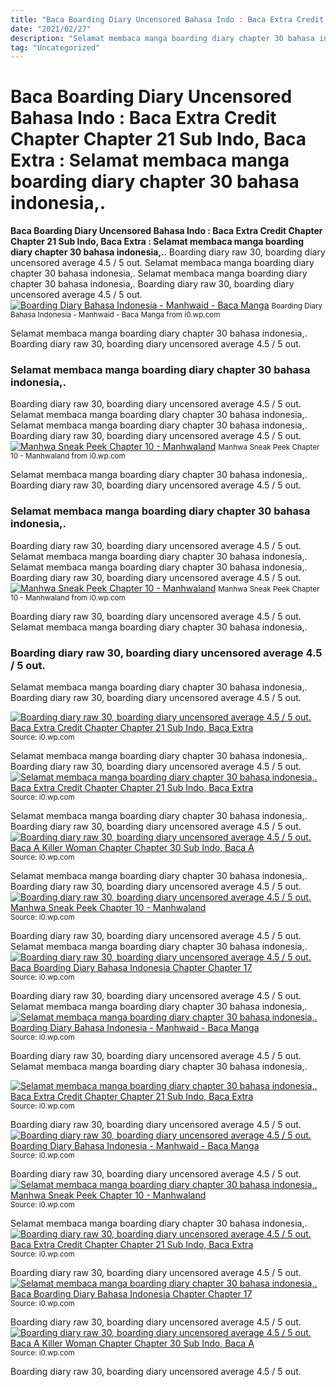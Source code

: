 ```yaml
---
title: "Baca Boarding Diary Uncensored Bahasa Indo : Baca Extra Credit Chapter Chapter 21 Sub Indo, Baca Extra : Selamat membaca manga boarding diary chapter 30 bahasa indonesia,."
date: "2021/02/27"
description: "Selamat membaca manga boarding diary chapter 30 bahasa indonesia,."
tag: "Uncategorized"
---
```


# Baca Boarding Diary Uncensored Bahasa Indo : Baca Extra Credit Chapter Chapter 21 Sub Indo, Baca Extra : Selamat membaca manga boarding diary chapter 30 bahasa indonesia,.
**Baca Boarding Diary Uncensored Bahasa Indo : Baca Extra Credit Chapter Chapter 21 Sub Indo, Baca Extra : Selamat membaca manga boarding diary chapter 30 bahasa indonesia,.**. Boarding diary raw 30, boarding diary uncensored average 4.5 / 5 out. Selamat membaca manga boarding diary chapter 30 bahasa indonesia,.
Selamat membaca manga boarding diary chapter 30 bahasa indonesia,. Boarding diary raw 30, boarding diary uncensored average 4.5 / 5 out.
[![Boarding Diary Bahasa Indonesia - Manhwaid - Baca Manga](https://i0.wp.com/manhwaid.co/wp-content/uploads/WP-manga/data/manga_600102f2a82e9/d5e29646e1b661ba9096741b9eb20514/002.jpg "Boarding Diary Bahasa Indonesia - Manhwaid - Baca Manga")](https://i0.wp.com/manhwaid.co/wp-content/uploads/WP-manga/data/manga_600102f2a82e9/d5e29646e1b661ba9096741b9eb20514/002.jpg)
<small>Boarding Diary Bahasa Indonesia - Manhwaid - Baca Manga from i0.wp.com</small>

Selamat membaca manga boarding diary chapter 30 bahasa indonesia,. Boarding diary raw 30, boarding diary uncensored average 4.5 / 5 out.

### Selamat membaca manga boarding diary chapter 30 bahasa indonesia,.
Boarding diary raw 30, boarding diary uncensored average 4.5 / 5 out. Selamat membaca manga boarding diary chapter 30 bahasa indonesia,.
Selamat membaca manga boarding diary chapter 30 bahasa indonesia,. Boarding diary raw 30, boarding diary uncensored average 4.5 / 5 out.
[![Manhwa Sneak Peek Chapter 10 - Manhwaland](https://i0.wp.com/v1.rdkomik.xyz/storage/drive/J9Gjjlh0GacRajTh5AqlrLfxn9eExY/sy0b6TesyatmYzLDXxSEeIPdiCUhmf/krmdAIL6NlqESitRPU8ITNcyM8GHnK.png "Manhwa Sneak Peek Chapter 10 - Manhwaland")](https://i0.wp.com/v1.rdkomik.xyz/storage/drive/J9Gjjlh0GacRajTh5AqlrLfxn9eExY/sy0b6TesyatmYzLDXxSEeIPdiCUhmf/krmdAIL6NlqESitRPU8ITNcyM8GHnK.png)
<small>Manhwa Sneak Peek Chapter 10 - Manhwaland from i0.wp.com</small>

Selamat membaca manga boarding diary chapter 30 bahasa indonesia,. Boarding diary raw 30, boarding diary uncensored average 4.5 / 5 out.

### Selamat membaca manga boarding diary chapter 30 bahasa indonesia,.
Boarding diary raw 30, boarding diary uncensored average 4.5 / 5 out. Selamat membaca manga boarding diary chapter 30 bahasa indonesia,.
Selamat membaca manga boarding diary chapter 30 bahasa indonesia,. Boarding diary raw 30, boarding diary uncensored average 4.5 / 5 out.
[![Manhwa Sneak Peek Chapter 10 - Manhwaland](https://i0.wp.com/v1.rdkomik.xyz/storage/drive/J9Gjjlh0GacRajTh5AqlrLfxn9eExY/sy0b6TesyatmYzLDXxSEeIPdiCUhmf/krmdAIL6NlqESitRPU8ITNcyM8GHnK.png "Manhwa Sneak Peek Chapter 10 - Manhwaland")](https://i0.wp.com/v1.rdkomik.xyz/storage/drive/J9Gjjlh0GacRajTh5AqlrLfxn9eExY/sy0b6TesyatmYzLDXxSEeIPdiCUhmf/krmdAIL6NlqESitRPU8ITNcyM8GHnK.png)
<small>Manhwa Sneak Peek Chapter 10 - Manhwaland from i0.wp.com</small>

Boarding diary raw 30, boarding diary uncensored average 4.5 / 5 out. Selamat membaca manga boarding diary chapter 30 bahasa indonesia,.

### Boarding diary raw 30, boarding diary uncensored average 4.5 / 5 out.
Selamat membaca manga boarding diary chapter 30 bahasa indonesia,. Boarding diary raw 30, boarding diary uncensored average 4.5 / 5 out.


[![Boarding diary raw 30, boarding diary uncensored average 4.5 / 5 out. Baca Extra Credit Chapter Chapter 21 Sub Indo, Baca Extra](https://i0.wp.com/tse2.mm.bing.net/th?id=OIP.PAbWDlxtl7p4nBYs6HsAvAHaHM&amp;pid=15.1 "Baca Extra Credit Chapter Chapter 21 Sub Indo, Baca Extra")](https://i0.wp.com/manhwaid.co/wp-content/uploads/WP-manga/data/manga_60010cfc81785/99a1bd5dc4e1c6e9898ffc53b95d1e72/092.jpg)
<small>Source: i0.wp.com</small>

Selamat membaca manga boarding diary chapter 30 bahasa indonesia,. Boarding diary raw 30, boarding diary uncensored average 4.5 / 5 out.
[![Selamat membaca manga boarding diary chapter 30 bahasa indonesia,. Baca Extra Credit Chapter Chapter 21 Sub Indo, Baca Extra](https://i0.wp.com/tse1.mm.bing.net/th?id=OIP.wFzqBryLgaVmxoZvH-hJDAHaHM&amp;pid=15.1 "Baca Extra Credit Chapter Chapter 21 Sub Indo, Baca Extra")](https://i0.wp.com/manhwaid.co/wp-content/uploads/WP-manga/data/manga_60010cfc81785/99a1bd5dc4e1c6e9898ffc53b95d1e72/105.jpg)
<small>Source: i0.wp.com</small>

Selamat membaca manga boarding diary chapter 30 bahasa indonesia,. Boarding diary raw 30, boarding diary uncensored average 4.5 / 5 out.
[![Boarding diary raw 30, boarding diary uncensored average 4.5 / 5 out. Baca A Killer Woman Chapter Chapter 30 Sub Indo, Baca A](https://i0.wp.com/tse1.mm.bing.net/th?id=OIP.nNDJNe6JoZFp7TrKOUj-BwHaHM&amp;pid=15.1 "Baca A Killer Woman Chapter Chapter 30 Sub Indo, Baca A")](https://i0.wp.com/manhwaid.co/wp-content/uploads/WP-manga/data/manga_600bf7080b02d/c1257d786e473894ecc2934d00059ac4/075.jpg)
<small>Source: i0.wp.com</small>

Selamat membaca manga boarding diary chapter 30 bahasa indonesia,. Boarding diary raw 30, boarding diary uncensored average 4.5 / 5 out.
[![Boarding diary raw 30, boarding diary uncensored average 4.5 / 5 out. Manhwa Sneak Peek Chapter 10 - Manhwaland](https://i1.wp.com/tse4.mm.bing.net/th?id=OIP.uxgbKg1jCtGx-D-CqaGgLQHaE7&amp;pid=15.1 "Manhwa Sneak Peek Chapter 10 - Manhwaland")](https://i0.wp.com/v1.rdkomik.xyz/storage/drive/J9Gjjlh0GacRajTh5AqlrLfxn9eExY/sy0b6TesyatmYzLDXxSEeIPdiCUhmf/krmdAIL6NlqESitRPU8ITNcyM8GHnK.png)
<small>Source: i0.wp.com</small>

Boarding diary raw 30, boarding diary uncensored average 4.5 / 5 out. Selamat membaca manga boarding diary chapter 30 bahasa indonesia,.
[![Boarding diary raw 30, boarding diary uncensored average 4.5 / 5 out. Baca Boarding Diary Bahasa Indonesia Chapter Chapter 17](https://i0.wp.com/tse2.mm.bing.net/th?id=OIP.bjapsqZX8ZhJb4WQMbVIXwHaZt&amp;pid=15.1 "Baca Boarding Diary Bahasa Indonesia Chapter Chapter 17")](https://i0.wp.com/manhwaid.co/wp-content/uploads/WP-manga/data/manga_600102f2a82e9/19bb00138e3ac33fb5a58d7545a363f3/028.jpg)
<small>Source: i0.wp.com</small>

Boarding diary raw 30, boarding diary uncensored average 4.5 / 5 out. Selamat membaca manga boarding diary chapter 30 bahasa indonesia,.
[![Selamat membaca manga boarding diary chapter 30 bahasa indonesia,. Boarding Diary Bahasa Indonesia - Manhwaid - Baca Manga](https://i0.wp.com/tse3.mm.bing.net/th?id=OIP.M8hcmzOfJMW7sA7V-Phq_QHadq&amp;pid=15.1 "Boarding Diary Bahasa Indonesia - Manhwaid - Baca Manga")](https://i0.wp.com/manhwaid.co/wp-content/uploads/WP-manga/data/manga_600102f2a82e9/d5e29646e1b661ba9096741b9eb20514/002.jpg)
<small>Source: i0.wp.com</small>

Boarding diary raw 30, boarding diary uncensored average 4.5 / 5 out. Selamat membaca manga boarding diary chapter 30 bahasa indonesia,.

[![Selamat membaca manga boarding diary chapter 30 bahasa indonesia,. Baca Extra Credit Chapter Chapter 21 Sub Indo, Baca Extra](https://i0.wp.com/tse2.mm.bing.net/th?id=OIP.PAbWDlxtl7p4nBYs6HsAvAHaHM&amp;pid=15.1 "Baca Extra Credit Chapter Chapter 21 Sub Indo, Baca Extra")](https://i0.wp.com/manhwaid.co/wp-content/uploads/WP-manga/data/manga_60010cfc81785/99a1bd5dc4e1c6e9898ffc53b95d1e72/092.jpg)
<small>Source: i0.wp.com</small>

Boarding diary raw 30, boarding diary uncensored average 4.5 / 5 out.
[![Boarding diary raw 30, boarding diary uncensored average 4.5 / 5 out. Boarding Diary Bahasa Indonesia - Manhwaid - Baca Manga](https://i0.wp.com/tse3.mm.bing.net/th?id=OIP.M8hcmzOfJMW7sA7V-Phq_QHadq&amp;pid=15.1 "Boarding Diary Bahasa Indonesia - Manhwaid - Baca Manga")](https://i0.wp.com/manhwaid.co/wp-content/uploads/WP-manga/data/manga_600102f2a82e9/d5e29646e1b661ba9096741b9eb20514/002.jpg)
<small>Source: i0.wp.com</small>

Boarding diary raw 30, boarding diary uncensored average 4.5 / 5 out.
[![Selamat membaca manga boarding diary chapter 30 bahasa indonesia,. Manhwa Sneak Peek Chapter 10 - Manhwaland](https://i1.wp.com/tse4.mm.bing.net/th?id=OIP.uxgbKg1jCtGx-D-CqaGgLQHaE7&amp;pid=15.1 "Manhwa Sneak Peek Chapter 10 - Manhwaland")](https://i0.wp.com/v1.rdkomik.xyz/storage/drive/J9Gjjlh0GacRajTh5AqlrLfxn9eExY/sy0b6TesyatmYzLDXxSEeIPdiCUhmf/krmdAIL6NlqESitRPU8ITNcyM8GHnK.png)
<small>Source: i0.wp.com</small>

Selamat membaca manga boarding diary chapter 30 bahasa indonesia,.
[![Boarding diary raw 30, boarding diary uncensored average 4.5 / 5 out. Baca Extra Credit Chapter Chapter 21 Sub Indo, Baca Extra](https://i0.wp.com/tse1.mm.bing.net/th?id=OIP.wFzqBryLgaVmxoZvH-hJDAHaHM&amp;pid=15.1 "Baca Extra Credit Chapter Chapter 21 Sub Indo, Baca Extra")](https://i0.wp.com/manhwaid.co/wp-content/uploads/WP-manga/data/manga_60010cfc81785/99a1bd5dc4e1c6e9898ffc53b95d1e72/105.jpg)
<small>Source: i0.wp.com</small>

Boarding diary raw 30, boarding diary uncensored average 4.5 / 5 out.
[![Selamat membaca manga boarding diary chapter 30 bahasa indonesia,. Baca Boarding Diary Bahasa Indonesia Chapter Chapter 17](https://i0.wp.com/tse2.mm.bing.net/th?id=OIP.bjapsqZX8ZhJb4WQMbVIXwHaZt&amp;pid=15.1 "Baca Boarding Diary Bahasa Indonesia Chapter Chapter 17")](https://i0.wp.com/manhwaid.co/wp-content/uploads/WP-manga/data/manga_600102f2a82e9/19bb00138e3ac33fb5a58d7545a363f3/028.jpg)
<small>Source: i0.wp.com</small>

Boarding diary raw 30, boarding diary uncensored average 4.5 / 5 out.
[![Boarding diary raw 30, boarding diary uncensored average 4.5 / 5 out. Baca A Killer Woman Chapter Chapter 30 Sub Indo, Baca A](https://i0.wp.com/tse1.mm.bing.net/th?id=OIP.nNDJNe6JoZFp7TrKOUj-BwHaHM&amp;pid=15.1 "Baca A Killer Woman Chapter Chapter 30 Sub Indo, Baca A")](https://i0.wp.com/manhwaid.co/wp-content/uploads/WP-manga/data/manga_600bf7080b02d/c1257d786e473894ecc2934d00059ac4/075.jpg)
<small>Source: i0.wp.com</small>

Boarding diary raw 30, boarding diary uncensored average 4.5 / 5 out.
